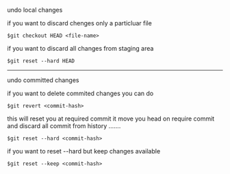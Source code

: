 undo local changes

if you want to discard chenges only a particluar file 

    $git checkout HEAD <file-name>

if you want to discard all changes from staging area

    $git reset --hard HEAD


----------------------------------------------------------

undo committed changes

if you want to delete commited changes you can do 

    $git revert <commit-hash>

this will reset you at required commit it move you head on require commit and discard all commit from history .......

    $git reset --hard <commit-hash>

if you want to reset --hard but keep changes available 

    $git reset --keep <commit-hash>